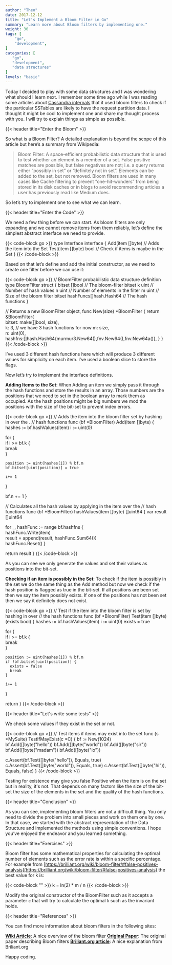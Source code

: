 ```yaml
---
author: "Theo"
date: 2017-12-12
title: "Let's Implement a Bloom Filter in Go"
summary: "Learn more about Bloom filters by implementing one."
weight: 30
tags: [
    "go",
    "development",
]
categories: [
   "go",
   "development",
   "data structures"
]
levels: "basic"
---
```


Today I decided to play with some data structures and I was wondering what should I learn next. 
I remember some time ago while I was reading some articles 
about [Cassandra internals](https://www.google.ie/search?ei=X_U0WsGpIuzfgAaBsqPoCQ&q=cassandra+bloom+filter&oq=Cassandra+blool&gs_l=psy-ab.1.0.0i13k1l10.5647.6751.0.8083.8.7.1.0.0.0.80.468.7.7.0....0...1c.1.64.psy-ab..0.8.478...0j0i67k1j0i20i263k1.0.w0BJKKaKl0A) that it used bloom filters to check if the particular SSTables are likely to have the request partition data. I thought it might be cool to implement one and share my thought process with you. I will try to explain things as simple as possible.

{{< header title="Enter the Bloom" >}}

So what is a Bloom Filter? A detailed explanation is beyond the scope of this article but here’s a summary 
from Wikipedia:

> Bloom Filter: A space-efficient probabilistic data structure that is used to test whether an element is a member of a set. False positive matches are possible, but false negatives are not; i.e. a query returns either “possibly in set” or “definitely not in set”. Elements can be added to the set, but not removed.
Bloom filters are used in many cases like Cache filtering to prevent “one-hit-wonders” from being stored in its disk caches or in blogs to avoid recommending articles a user has previously read like Medium does.

So let’s try to implement one to see what we can learn.

{{< header title="Enter the Code" >}}

We need a few thing before we can start. As bloom filters are only expanding and we cannot remove items 
from them reliably, let’s define the simplest abstract interface we need to provide.

{{< code-block go >}}
type Interface interface { 
  Add(item []byte)     // Adds the item into the Set 
  Test(item []byte) bool  // Check if items is maybe in the Set
}
{{< /code-block >}}

Based on that let’s define and add the initial constructor, as we need to create one filter before we can use it:

{{< code-block go >}}
// BloomFilter probabilistic data structure definition
type BloomFilter struct { 
  bitset []bool      // The bloom-filter bitset 
  k      uint         // Number of hash values 
  n      uint         // Number of elements in the filter 
  m      uint         // Size of the bloom filter bitset 
  hashFuncs[]hash.Hash64           // The hash functions
}

// Returns a new BloomFilter object,
func New(size) *BloomFilter { 
  return &BloomFilter{  
    bitset: make([]bool, size),  
    k: 3,  // we have 3 hash functions for now
    m: size,  
    n: uint(0),  
    hashfns:[]hash.Hash64{murmur3.New64(),fnv.New64(),fnv.New64a()}, 
  }
}
{{< /code-block >}}

I’ve used 3 different hash functions here which will produce 3 different values for simplicity on each item. 
I’ve used a boolean slice to store the flags.

Now let’s try to implement the interface definitions.

**Adding Items to the Set**: When Adding an item we simply pass it through the hash functions and store the results in an array. Those numbers are the positions that we need to set in the boolean array to mark them as occupied. As the hash positions might be big numbers we mod the positions with the size of the bit-set to prevent index errors.

{{< code-block go >}}
// Adds the item into the bloom filter set by hashing in over the . // hash functions
func (bf *BloomFilter) Add(item []byte) { 
  hashes := bf.hashValues(item) 
  i := uint(0)

  for {  
    if i >= bf.k {   
      break  
    }

    position := uint(hashes[i]) % bf.m  
    bf.bitset[uint(position)] = true

    i+= 1 
  }

  bf.n += 1
}

// Calculates all the hash values by applying in the item over the // hash functions
func (bf *BloomFilter) hashValues(item []byte) []uint64  { 
  var result []uint64
 
  for _, hashFunc := range bf.hashfns {  
    hashFunc.Write(item)  
    result = append(result, hashFunc.Sum64())  
    hashFunc.Reset() 
  }

  return result
}
{{< /code-block >}}

As you can see we only generate the values and set their values as positions into the bit-set.

**Checking if an item is possibly in the Set**: To check if the item is possibly in the set we do the same thing as the Add method but now we check if the hash position is flagged as true in the bit-set. If all positions are been set then we say the item possibly exists. If one of the positions has not been set then we say it definitely does not exist.

{{< code-block go >}}
// Test if the item into the bloom filter is set by hashing in over // the hash functions
func (bf *BloomFilter) Test(item []byte) (exists bool) { 
  hashes := bf.hashValues(item) 
  i := uint(0) 
  exists = true  
  
  for {  
    if i >= bf.k {   
      break  
    }   
 
    position := uint(hashes[i]) % bf.m
    if !bf.bitset[uint(position)] {   
      exists = false   
      break  
    }

    i+= 1 
  }

  return
}
{{< /code-block >}}

{{< header title="Let's write some tests" >}}

We check some values if they exist in the set or not.

{{< code-block go >}}
// Test items if items may exist into the set
func (s *MySuite) TestIfMayExist(c *C)  { 
  bf := New(1024)  
  bf.Add([]byte("hello")) 
  bf.Add([]byte("world")) 
  bf.Add([]byte("sir")) 
  bf.Add([]byte("madam")) 
  bf.Add([]byte("io"))

  c.Assert(bf.Test([]byte("hello")), Equals, true)
  c.Assert(bf.Test([]byte("world")), Equals, true)
  c.Assert(bf.Test([]byte("hi")), Equals, false)
}
{{< /code-block >}}

Testing for existence may give you false Positive when the item is on the set but in reality, it's not. 
That depends on many factors like the size of the bit-set the size of the elements in the set and the quality 
of the hash functions.

{{< header title="Conclusion" >}}

As you can see, implementing bloom filters are not a difficult thing. 
You only need to divide the problem into small pieces and work on them one by one. In that case, 
we started with the abstract representation of the Data Structure and implemented the methods using simple 
conventions. I hope you’ve enjoyed the endeavor and you learned something.

{{< header title="Exercises" >}}

Bloom filter has some mathematical properties for calculating the optimal number of elements such 
as the error rate is within a specific percentage. 
For example from [https://brilliant.org/wiki/bloom-filter/#false-positives-analysis](https://brilliant.org/wiki/bloom-filter/#false-positives-analysis) the best value for k is:

{{< code-block "" >}}
k = ln(2) * m / n
{{< /code-block >}}

Modify the original constructor of the BloomFilter such as it accepts a parameter `e` that will try to 
calculate the optimal `k` such as the invariant holds.

{{< header title="References" >}}

You can find more information about bloom filters in the following sites:

[**Wiki Article**](https://en.wikipedia.org/wiki/Bloom_filter): A nice overview of the bloom filter
[**Original Paper**](http://dmod.eu/deca/ft_gateway.cfm.pdf): The original paper describing Bloom filters
[**Briliant.org article**](https://brilliant.org/wiki/bloom-filter/#_=_): A nice explanation from Briliant.org

Happy coding.
